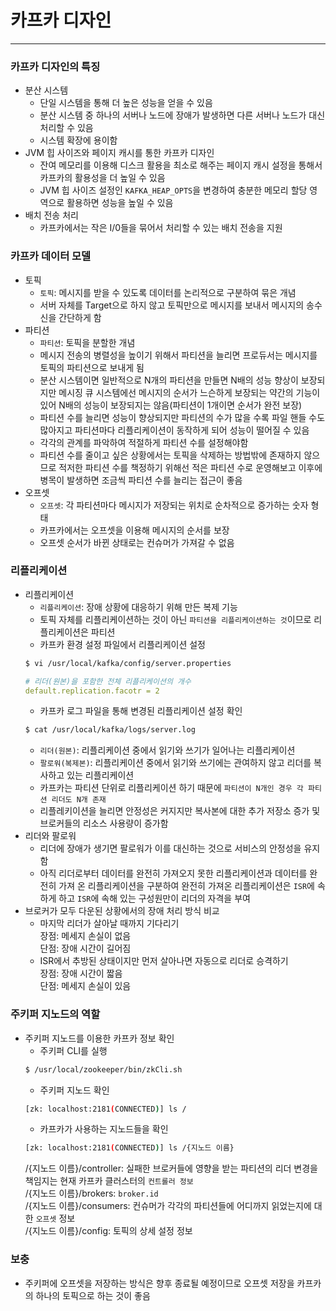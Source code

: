 
# 카프카 디자인

<hr>


### 카프카 디자인의 특징
* 분산 시스템
  * 단일 시스템을 통해 더 높은 성능을 얻을 수 있음
  * 분산 시스템 중 하나의 서버나 노드에 장애가 발생하면 다른 서버나 노드가 대신 처리할 수 있음
  * 시스템 확장에 용이함
* JVM 힙 사이즈와 페이지 캐시를 통한 카프카 디자인
  * 잔여 메모리를 이용해 디스크 활용을 최소로 해주는 페이지 캐시 설정을 통해서 카프카의 활용성을 더 높일 수 있음
  * JVM 힙 사이즈 설정인 `KAFKA_HEAP_OPTS`을 변경하여 충분한 메모리 할당 영역으로 활용하면 성능을 높일 수 있음
* 배치 전송 처리
  * 카프카에서는 작은 I/0들을 묶어서 처리할 수 있는 배치 전송을 지원

### 카프카 데이터 모델
* 토픽
  * `토픽`: 메시지를 받을 수 있도록 데이터를 논리적으로 구분하여 묶은 개념
  * 서버 자체를 Target으로 하지 않고 토픽만으로 메시지를 보내서 메시지의 송수신을 간단하게 함
* 파티션
  * `파티션`: 토픽을 분할한 개념
  * 메시지 전송의 병렬성을 높이기 위해서 파티션을 늘리면 프로듀서는 메시지를 토픽의 파티션으로 보내게 됨
  * 분산 시스템이면 일반적으로 N개의 파티션을 만들면 N배의 성능 향상이 보장되지만 메시징 큐 시스템에선 메시지의 순서가 느슨하게 보장되는 약간의 기능이 있어 N배의 성능이 보장되지는 않음(파티션이 1개이면 순서가 완전 보장)
  * 파티션 수를 늘리면 성능이 향상되지만 파티션의 수가 많을 수록 파일 핸들 수도 많아지고 파티션마다 리플리케이션이 동작하게 되어 성능이 떨어질 수 있음
  * 각각의 관계를 파악하여 적절하게 파티션 수를 설정해야함
  * 파티션 수를 줄이고 싶은 상황에서는 토픽을 삭제하는 방법밖에 존재하지 않으므로 적저한 파티션 수를 책정하기 위해선 적은 파티션 수로 운영해보고 이후에 병목이 발생하면 조금씩 파티션 수를 늘리는 접근이 좋음
* 오프셋
  * `오프셋`: 각 파티션마다 메시지가 저장되는 위치로 순차적으로 증가하는 숫자 형태
  * 카프카에서는 오프셋을 이용해 메시지의 순서를 보장
  * 오프셋 순서가 바뀐 상태로는 컨슈머가 가져갈 수 없음

### 리플리케이션
* 리플리케이션
  * `리플리케이션`: 장애 상황에 대응하기 위해 만든 복제 기능
  * 토픽 자체를 리플리케이션하는 것이 아닌 `파티션을 리플리케이션하는 것`이므로 리플리케이션은 파티션
  * 카프카 환경 설정 파일에서 리플리케이션 설정
  ```bash
  $ vi /usr/local/kafka/config/server.properties
  ```
  ```yml
  # 리더(원본)을 포함한 전체 리플리케이션의 개수
  default.replication.facotr = 2
  ```
  * 카프카 로그 파일을 통해 변경된 리플리케이션 설정 확인
  ```bash
  $ cat /usr/local/kafka/logs/server.log
  ```
  * `리더(원본)`: 리플리케이션 중에서 읽기와 쓰기가 일어나는 리플리케이션
  * `팔로워(복제본)`: 리플리케이션 중에서 읽기와 쓰기에는 관여하지 않고 리더를 복사하고 있는 리플리케이션
  * 카프카는 파티션 단위로 리플리케이션 하기 때문에 `파티션이 N개인 경우 각 파티션 리더도 N개 존재` 
  * 리플레키이션을 늘리면 안정성은 커지지만 복사본에 대한 추가 저장소 증가 및 브로커들의 리소스 사용량이 증가함
* 리더와 팔로워
  * 리더에 장애가 생기면 팔로워가 이를 대신하는 것으로 서비스의 안정성을 유지함
  * 아직 리더로부터 데이터를 완전히 가져오지 못한 리플리케이션과 데이터를 완전히 가져 온 리플리케이션을 구분하여 완전히 가져온 리플리케이션은 `ISR`에 속하게 하고 `ISR`에 속해 있는 구성원만이 리더의 자격을 부여
* 브로커가 모두 다운된 상황에서의 장애 처리 방식 비교
  * 마지막 리더가 살아날 때까지 기다리기  
  장점: 메세지 손실이 없음  
  단점: 장애 시간이 길어짐
  * ISR에서 추방된 상태이지만 먼저 살아나면 자동으로 리더로 승격하기  
  장점: 장애 시간이 짧음  
  단점: 메세지 손실이 있음

### 주키퍼 지노드의 역할
* 주키퍼 지노드를 이용한 카프카 정보 확인
  * 주키퍼 CLI를 실행
  ```bash
  $ /usr/local/zookeeper/bin/zkCli.sh
  ```
  * 주키퍼 지노드 확인
  ```bash
  [zk: localhost:2181(CONNECTED)] ls /
  ```
  * 카프카가 사용하는 지노드들을 확인
  ```bash
  [zk: localhost:2181(CONNECTED)] ls /{지노드 이름}
  ```
  /{지노드 이름}/controller: 실패한 브로커들에 영향을 받는 파티션의 리더 변경을 책임지는 현재 카프카 클러스터의 `컨트롤러 정보`  
  /{지노드 이름}/brokers: `broker.id`  
  /{지노드 이름}/consumers: 컨슈머가 각각의 파티션들에 어디까지 읽었는지에 대한 `오프셋` 정보  
  /{지노드 이름}/config: 토픽의 상세 설정 정보  

### 보충
* 주키퍼에 오프셋을 저장하는 방식은 향후 종료될 예정이므로 오프셋 저장을 카프카의 하나의 토픽으로 하는 것이 좋음
